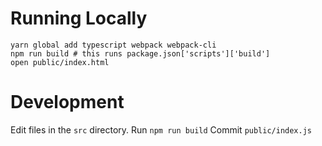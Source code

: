 # Running Locally
```
yarn global add typescript webpack webpack-cli
npm run build # this runs package.json['scripts']['build']
open public/index.html
```

# Development
Edit files in the `src` directory.
Run `npm run build`
Commit `public/index.js`